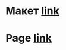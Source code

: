 # Макет [link](https://www.figma.com/file/yvEOdkbyTWFRZCv2JuF3sU/InternoS?mode=dev)
# Page [link](https://sugan2112.github.io/internos-main/)
